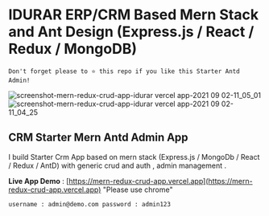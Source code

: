 # IDURAR ERP/CRM Based Mern Stack and Ant Design (Express.js / React / Redux / MongoDB)

```
Don't forget please to ⭐ this repo if you like this Starter Antd Admin!
```

![screenshot-mern-redux-crud-app-idurar vercel app-2021 09 02-11_05_01](https://user-images.githubusercontent.com/50052356/141647096-dcb66696-6103-4850-ae21-9fc97a412252.png)
![screenshot-mern-redux-crud-app-idurar vercel app-2021 09 02-11_04_25](https://user-images.githubusercontent.com/50052356/141647100-9dfd6ee5-f873-42a8-8923-88bd0cf53606.png)

## CRM Starter Mern Antd Admin App

I build Starter Crm App based on mern stack (Express.js / MongoDb / React / Redux / AntD) with generic crud and auth , admin management .

**Live App Demo** : [https://mern-redux-crud-app.vercel.app](https://mern-redux-crud-app.vercel.app) "Please use chrome"

`username : admin@demo.com password : admin123`
